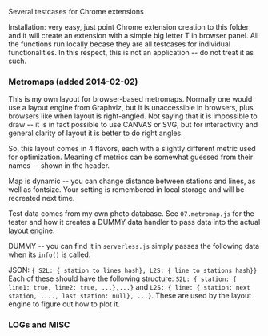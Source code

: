 
Several testcases for Chrome extensions

Installation: very easy, just point Chrome extension creation to this folder and it will create an extension with a simple big letter T in browser panel.  All the functions run locally becase they are all testcases for individual functionalities.  In this respect, this is not an application -- do not treat it as such. 


### Metromaps (added 2014-02-02)

This is my own layout for browser-based metromaps. Normally one would use a layout engine from Graphviz, but it is unaccessible in browsers, plus browsers like when layout is right-angled.  Not saying that it is impossible to draw -- it is in fact possible to use CANVAS or SVG, but for interactivity and general clarity of layout it is better to do right angles. 

So, this layout comes in 4 flavors, each with a slightly different metric used for optimization.  Meaning of metrics can be somewhat guessed from their names -- shown in the header. 

Map is dynamic -- you can change distance between stations and lines, as well as fontsize.  Your setting is remembered in local storage and will be recreated next time. 

Test data comes from my own photo database. See `07.metromap.js` for the tester and how it creates a DUMMY data handler to pass data into the actual layout engine. 

DUMMY -- you can find it in `serverless.js` simply passes the following data when its `info()` is called:

JSON: `{ S2L: { station to lines hash}, L2S: { line to stations hash}}`
Each of these should have the following structure: 
`S2L: { station: { line1: true, line2: true, ...},...}` and `L2S: { line: { station: next station, ...., last station: null}, ...}`.  These are used by the layout engine to figure out how to plot it. 


### LOGs and MISC
